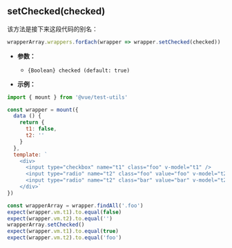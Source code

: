 ## setChecked(checked)

该方法是接下来这段代码的别名：

```js
wrapperArray.wrappers.forEach(wrapper => wrapper.setChecked(checked))
```

- **参数：**
  - `{Boolean} checked (default: true)`

- **示例：**

```js
import { mount } from '@vue/test-utils'

const wrapper = mount({
  data () {
    return {
      t1: false,
      t2: ''
    }
  },
  template: `
    <div>
      <input type="checkbox" name="t1" class="foo" v-model="t1" />
      <input type="radio" name="t2" class="foo" value="foo" v-model="t2"/>
      <input type="radio" name="t2" class="bar" value="bar" v-model="t2"/>
    </div>`
})

const wrapperArray = wrapper.findAll('.foo')
expect(wrapper.vm.t1).to.equal(false)
expect(wrapper.vm.t2).to.equal('')
wrapperArray.setChecked()
expect(wrapper.vm.t1).to.equal(true)
expect(wrapper.vm.t2).to.equal('foo')
```
